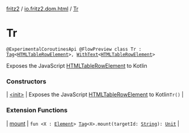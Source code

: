 [fritz2](../../index.md) / [io.fritz2.dom.html](../index.md) / [Tr](./index.md)

# Tr

`@ExperimentalCoroutinesApi @FlowPreview class Tr : `[`Tag`](../../io.fritz2.dom/-tag/index.md)`<`[`HTMLTableRowElement`](https://kotlinlang.org/api/latest/jvm/stdlib/org.w3c.dom/-h-t-m-l-table-row-element/index.html)`>, `[`WithText`](../../io.fritz2.dom/-with-text/index.md)`<`[`HTMLTableRowElement`](https://kotlinlang.org/api/latest/jvm/stdlib/org.w3c.dom/-h-t-m-l-table-row-element/index.html)`>`

Exposes the JavaScript [HTMLTableRowElement](https://developer.mozilla.org/en/docs/Web/API/HTMLTableRowElement) to Kotlin

### Constructors

| [&lt;init&gt;](-init-.md) | Exposes the JavaScript [HTMLTableRowElement](https://developer.mozilla.org/en/docs/Web/API/HTMLTableRowElement) to Kotlin`Tr()` |

### Extension Functions

| [mount](../../io.fritz2.dom/mount.md) | `fun <X : `[`Element`](https://kotlinlang.org/api/latest/jvm/stdlib/org.w3c.dom/-element/index.html)`> `[`Tag`](../../io.fritz2.dom/-tag/index.md)`<X>.mount(targetId: `[`String`](https://kotlinlang.org/api/latest/jvm/stdlib/kotlin/-string/index.html)`): `[`Unit`](https://kotlinlang.org/api/latest/jvm/stdlib/kotlin/-unit/index.html) |

